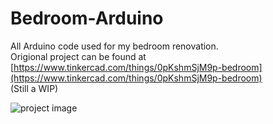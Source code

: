 # Bedroom-Arduino
All Arduino code used for my bedroom renovation.  
Origional project can be found at [https://www.tinkercad.com/things/0pKshmSjM9p-bedroom](https://www.tinkercad.com/things/0pKshmSjM9p-bedroom) <br/>
(Still a WIP)  
  
![project image](https://github.com/user-attachments/assets/bce73a94-9477-4f08-9e45-bb01fa90141c)
